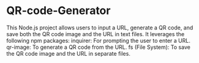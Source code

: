# QR-code-Generator
This Node.js project allows users to input a URL, generate a QR code, and save both the QR code image and the URL in text files. It leverages the following npm packages:  inquirer: For prompting the user to enter a URL.  qr-image: To generate a QR code from the URL.  fs (File System): To save the QR code image and the URL in separate files.
